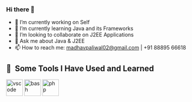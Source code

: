 ### Hi there 👋

<!--
**madhavpaliwal02/madhavpaliwal02** is a ✨ _special_ ✨ repository because its `README.md` (this file) appears on your GitHub profile.

Here are some ideas to get you started:
-->
- 🔭 I’m currently working on Self
- 🌱 I’m currently learning Java and its Frameworks
- 👯 I’m looking to collaborate on J2EE Applications
- 💬 Ask me about Java & J2EE
- 📫 How to reach me: madhavpaliwal02@gmail.com | +91 88895 66618

<h2> 🚀 &nbsp;Some Tools I Have Used and Learned</h2>
<p align="left">
<img src="https://cdn.jsdelivr.net/gh/devicons/devicon/icons/vscode/vscode-original.svg" alt="vscode" width="45" height="45"/>
<img src="https://cdn.jsdelivr.net/gh/devicons/devicon/icons/bash/bash-original.svg" alt="bash" width="45" height="45"/>
<img src="https://cdn.jsdelivr.net/gh/devicons/devicon/icons/php/php-original.svg" alt="php" width="45" height="45"/>
</p>

